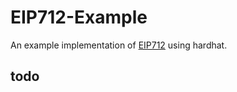 # EIP712-Example

An example implementation of [EIP712](https://eips.ethereum.org/EIPS/eip-712) using hardhat.

## todo
